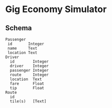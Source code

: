 Gig Economy Simulator
========================

## Schema
```
Passenger
 id       Integer
 name     Text
 location Text
Driver
  id        Integer
  driver    Integer
  passenger Integer
  route     Integer
  location  Text
  fare      Float
  tip       Float
Route
  id
  tile(s)   [Text]
```
